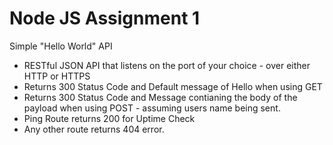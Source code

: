 Node JS Assignment 1
====================

Simple "Hello World" API

* RESTful JSON API that listens on the port of your choice - over either HTTP or HTTPS
* Returns 300 Status Code and Default message of Hello when using GET
* Returns 300 Status Code and Message contianing the body of the payload when using POST - assuming users name being sent.
* Ping Route returns 200 for Uptime Check
* Any other route returns 404 error.
